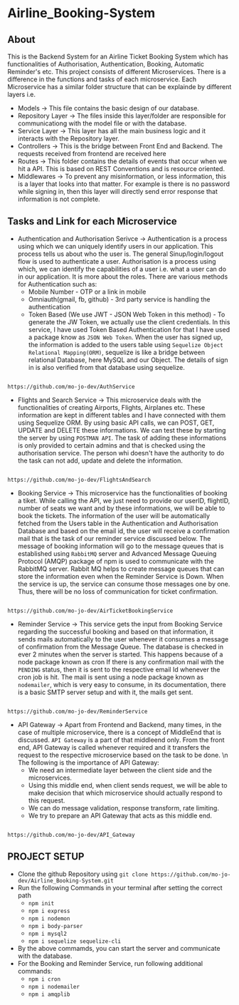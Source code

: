 # Airline_Booking-System

## About
This is the Backend System for an Airline Ticket Booking System which has functionalities of Authorisation, Authentication, Booking, Automatic Reminder's etc. This project consists of different Microservices. There is a difference in the functions and tasks of each microservice. Each Microservice has a similar folder structure that can be explainde by different layers i.e.
- Models -> This file contains the basic design of our database.
- Repository Layer -> The files inside this layer/folder are responsible for communicationg with the model file or with the database.
- Service Layer -> This layer has all the main business logic and it interacts with the Repository layer.
- Controllers -> This is the bridge between Front End and Backend. The requests received from frontend are received here
- Routes -> This folder contains the details of events that occur when we hit a API. This is based on REST Conventions and is resource oriented.
- Middlewares -> To prevent any misinformation, or less information, this is a layer that looks into that  matter. For example is there is no password while signing in, then this layer will directly send error response that information is not complete.

## Tasks and Link for each Microservice
- Authentication and Authorisation Serivce -> Authentication is a process using which we can uniquely identify users in our application. This process tells us about who the user is. The general Sinup/login/logout flow is used to authenticate a user. Authorisation is a process using which, we can identify the capabilities of a user i.e. what a user can do in our application. It is more about the roles. There are various methods for Authentication such as:
    - Mobile Number - OTP or a link in mobile
    - Omniauth(gmail, fb, github) - 3rd party service is handling the authentication
    - Token Based (We use JWT - JSON Web Token in this method) - To generate the JW Token, we actually use the client credentials.
In this service, I have used Token Based Authentication for that I have used a package know as `JSON Web Token`. When the user has signed up, the information is added to the users table using `Sequelize Object Relational Mapping(ORM)`, sequelize is like a bridge between relational Database, here MySQL and our Object. The details of sign in is also verified from that database using sequelize.
```

https://github.com/mo-jo-dev/AuthService

```
- Flights and Search Service -> This microservice deals with the functionalities of creating Airports, Flights, Airplanes etc. These information are kept in different tables and I have connected with them using Sequelize ORM. By using basic API calls, we can POST, GET, UPDATE and DELETE these informations. We can test these by starting the server by using `POSTMAN API`. The task of adding these informations is only provided to certain admins and that is checked using the authorisation service. The person whi doesn't have the authority to do the task can not add, update and delete the information.
```

https://github.com/mo-jo-dev/FlightsAndSearch

```

- Booking Service -> This microservice has the functionalities of booking a tiket. While calling the API, we just need to provide our userID, flightID, number of seats we want and by these informations, we will be able to book the tickets. The information of the user will be automatically fetched from the Users table in the Authentication and Authorisation Database and based on the email id, the user will receive a confirmation mail that is the task of our reminder service discussed below. The message of booking information will go to the message queues that is established using `RabbitMQ` server and Advanced Message Queuing Protocol (AMQP) package of npm is used to communicate with the RabbitMQ server. Rabbit MQ helps to create message queues that can store the information even when the Reminder Service is Down. When the service is up, the service can consume those messages one by one. Thus, there will be no loss of communication for ticket confirmation.
```

https://github.com/mo-jo-dev/AirTicketBookingService

```
- Reminder Service -> This service gets the input from Booking Service regarding the successful booking and based on that information, it sends mails automatically to the user whenever it consumes a message of confirmation from the Message Queue. The database is checked in ever 2 minutes when the server is started. This happens because of a node package known as cron If there is any confirmation mail with the `PENDING` status, then it is sent to the respective email Id whenever the cron job is hit. The mail is sent using a node package known as `nodemailer`, which is very easy to consume, in its documentation, there is a basic SMTP server setup and with it, the mails get sent.
```

https://github.com/mo-jo-dev/ReminderService

```
- API Gateway -> Apart from Frontend and Backend, many times, in the case of multiple microservice, there is a concept of MiddleEnd that is discussed. `API Gateway` is a part of that middleend only. From the front end, API Gateway is called whenever required and it transfers the request to the respective microservice based on the task to be done. \n
The following is the importance of API Gateway: 
    - We need an intermediate layer between the client side and the microservices.
    - Using this middle end, when client sends request, we will be able to make decision that which microservice should actually respond to this request.
    - We can do message validation, response transform, rate limiting.
    - We try to prepare an API Gateway that acts as this middle end.
```

https://github.com/mo-jo-dev/API_Gateway

```

## PROJECT SETUP
- Clone the github Repository using `git clone https://github.com/mo-jo-dev/Airline_Booking-System.git`
- Run the following Commands in your terminal after setting the correct path
    - `npm init`
    - `npm i express`
    - `npm i nodemon`
    - `npm i body-parser`
    - `npm i mysql2`
    - `npm i sequelize sequelize-cli`
- By the above commamds, you can start the server and communicate with the database.
- For the Booking and Reminder Service, run following additional commands:
    - `npm i cron`
    - `npm i nodemailer`
    - `npm i amqplib`
